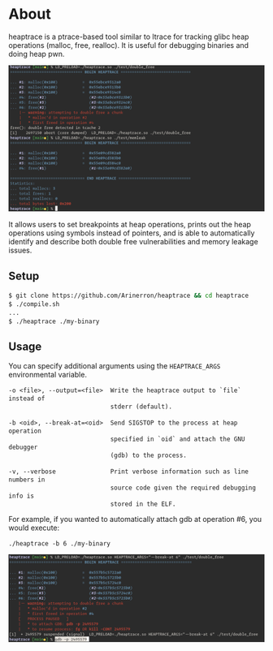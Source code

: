 # About

heaptrace is a ptrace-based tool similar to ltrace for tracking glibc heap operations (malloc, free, realloc). It is useful for debugging binaries and doing heap pwn.

![screenshot.png](screenshot.png)

It allows users to set breakpoints at heap operations, prints out the heap operations using symbols instead of pointers, and is able to automatically identify and describe both double free vulnerabilities and memory leakage issues.

## Setup

```sh
$ git clone https://github.com/Arinerron/heaptrace && cd heaptrace
$ ./compile.sh
...
$ ./heaptrace ./my-binary
```

## Usage

You can specify additional arguments using the `HEAPTRACE_ARGS` environmental variable.

```
-o <file>, --output=<file>  Write the heaptrace output to `file` instead of 
                            stderr (default).

-b <oid>, --break-at=<oid>  Send SIGSTOP to the process at heap operation 
                            specified in `oid` and attach the GNU debugger 
                            (gdb) to the process.

-v, --verbose               Print verbose information such as line numbers in
                            source code given the required debugging info is
                            stored in the ELF.
```

For example, if you wanted to automatically attach gdb at operation #6, you would execute:

```
./heaptrace -b 6 ./my-binary
```

![screenshot-break.png](screenshot-break.png)

